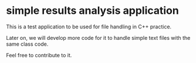 # simple results analysis application
This is a test application to be used for file handling in C++ practice.

Later on, we will develop more code for it to handle simple text files with the same class code.

Feel free to contribute to it.
